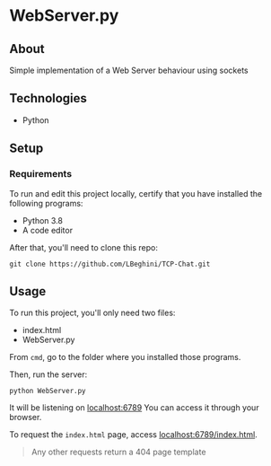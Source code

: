# WebServer.py

## About

Simple implementation of a Web Server behaviour using sockets

## Technologies

- Python

## Setup

### Requirements
To run and edit this project locally, certify that you have installed the following programs:

- Python 3.8
- A code editor

After that, you'll need to clone this repo:

```
git clone https://github.com/LBeghini/TCP-Chat.git
``` 

## Usage

To run this project, you'll only need two files:

- index.html
- WebServer.py

From ```cmd```, go to the folder where you installed those programs.

Then, run the server:
```
python WebServer.py
```
It will be listening on [localhost:6789](http://localhost:6789)
You can access it through your browser.

To request the ```index.html``` page, access [localhost:6789/index.html](http://localhost:6789).

> Any other requests return a 404 page template

